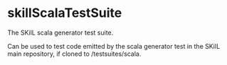 skillScalaTestSuite
===================

The SKilL scala generator test suite.

Can be used to test code emitted by the scala generator test in the SKilL main repository, if cloned to <skill-clone>/testsuites/scala.
